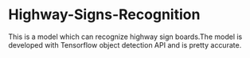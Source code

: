 # Highway-Signs-Recognition
This is a model which can recognize highway sign boards.The model is developed with Tensorflow object detection API and is pretty accurate.
